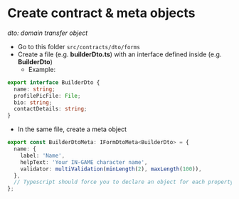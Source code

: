 # Create contract & meta objects

_dto: domain transfer object_

- Go to this folder `src/contracts/dto/forms`
- Create a file (e.g. **builderDto.ts**) with an interface defined inside (e.g. **BuilderDto**)
  - Example:

```ts
export interface BuilderDto {
  name: string;
  profilePicFile: File;
  bio: string;
  contactDetails: string;
}
```

- In the same file, create a meta object

```ts
export const BuilderDtoMeta: IFormDtoMeta<BuilderDto> = {
  name: {
    label: 'Name',
    helpText: 'Your IN-GAME character name',
    validator: multiValidation(minLength(2), maxLength(100)),
  },
  // Typescript should force you to declare an object for each property in the dto.
};
```

<br />
<br />
<br />
